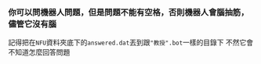 ### 你可以問機器人問題，但是問題不能有空格，否則機器人會腦抽筋，儘管它沒有腦
記得把在`NFU`資料夾底下的`answered.dat`丟到跟`"教授".bot`一樣的目錄下
不然它會不知道怎麼回答問題
